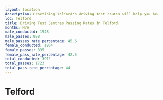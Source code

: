 ```yaml
---
layout: location
description: Practising Telford's driving test routes will help you become more confident in your gear-changing abilities.
loc: Telford
title: Driving Test Centres Passing Rates in Telford
months: N/A
male_conducted: 1948
male_passes: 888
male_passes_rate_percentage: 45.6
female_conducted: 1964
female_passes: 835
female_pass_rate_percentage: 42.5
total_conducted: 3912
total_passes: 1723
total_pass_rate_percentage: 44
---
```


# Telford
